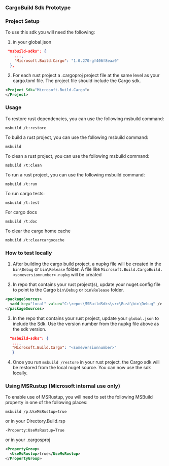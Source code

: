### CargoBuild Sdk Prototype

### Project Setup
To use this sdk you will need the following:

1) in your global.json
```json
 "msbuild-sdks": {
    ...,
    "Microsoft.Build.Cargo": "1.0.270-gf406f8eaa0"
  },
```

2) For each rust project a .cargoproj project file at the same level as your cargo.toml file. The project file should include the Cargo sdk.
```xml
<Project Sdk="Microsoft.Build.Cargo">
</Project>
```

### Usage
To restore rust dependencies, you can use the following msbuild command:
```shell
msbuild /t:restore
```

To build a rust project, you can use the following msbuild command:
```shell
msbuild
```

To clean a rust project, you can use the following msbuild command:
```shell
msbuild /t:clean
```

To run a rust project, you can use the following msbuild command:
```shell
msbuild /t:run
```

To run cargo tests:
```shell
msbuild /t:test
```

For cargo docs
```shell
msbuild /t:doc
```

To clear the cargo home cache
```shell
msbuild /t:clearcargocache
```

### How to test locally

1) After building the cargo build project, a nupkg file will be created in the `bin\Debug` or `bin\Release` folder. A file like `Microsoft.Build.CargoBuild.<someversionnumber>.nupkg` will be created

2) In repo that contains your rust project(s), update your nuget.config file to point to the Cargo `bin\Debug` or `bin\Release` folder.

```xml
<packageSources>
  <add key="local" value="C:\repos\MSBuildSdks\src\Rust\bin\Debug" />
</packageSources>
 ```

 3) In the repo that contains your rust project, update your `global.json` to include the Sdk. Use the version number from the nupkg file above as the sdk version.
```json
  "msbuild-sdks": {
   ...,
   "Microsoft.Build.Cargo": "<someversionnumber>"
   }
```
 4) Once you run `msbuild /restore` in your rust project, the Cargo sdk will be restored from the local nuget source. You can now use the sdk locally.


 ### Using MSRustup (Microsoft internal use only)
 To enable use of MSRustup, you will need to set the following MSBuild property in one of the following places:
 
 ```shell
 msbuild /p:UseMsRustup=true
 ```
 or in your  Directory.Build.rsp
 ```
 -Property:UseMsRustup=True
 ```
 or 
 in your .cargosproj
```xml 
<PropertyGroup>
  <UseMsRustup>true</UseMsRustup>
</PropertyGroup> 
```
